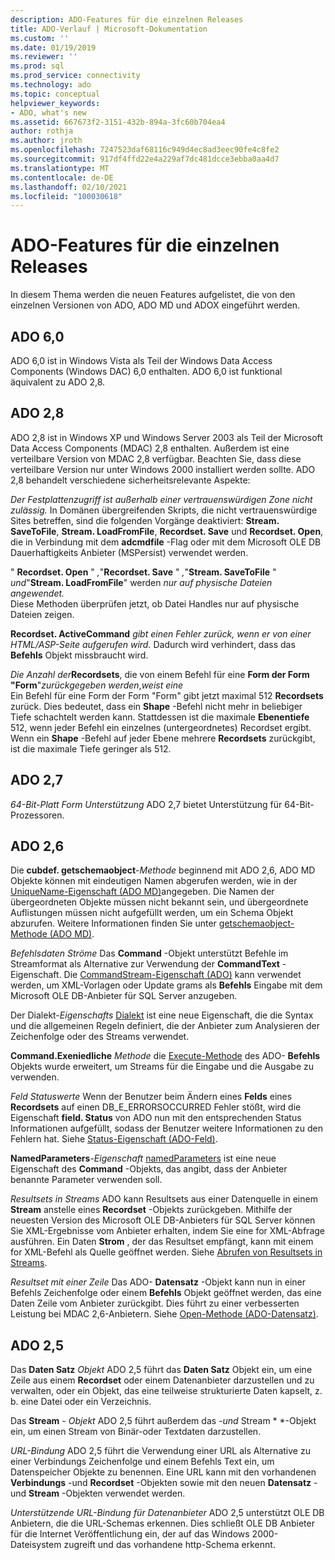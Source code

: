 ```yaml
---
description: ADO-Features für die einzelnen Releases
title: ADO-Verlauf | Microsoft-Dokumentation
ms.custom: ''
ms.date: 01/19/2019
ms.reviewer: ''
ms.prod: sql
ms.prod_service: connectivity
ms.technology: ado
ms.topic: conceptual
helpviewer_keywords:
- ADO, what's new
ms.assetid: 667673f2-3151-432b-894a-3fc60b704ea4
author: rothja
ms.author: jroth
ms.openlocfilehash: 7247523daf68116c949d4ec8ad3eec90fe4c8fe2
ms.sourcegitcommit: 917df4ffd22e4a229af7dc481dcce3ebba0aa4d7
ms.translationtype: MT
ms.contentlocale: de-DE
ms.lasthandoff: 02/10/2021
ms.locfileid: "100030618"
---
```

# <a name="ado-features-for-each-release"></a>ADO-Features für die einzelnen Releases

In diesem Thema werden die neuen Features aufgelistet, die von den einzelnen Versionen von ADO, ADO MD und ADOX eingeführt werden.

## <a name="ado-60"></a>ADO 6,0

ADO 6,0 ist in Windows Vista als Teil der Windows Data Access Components (Windows DAC) 6,0 enthalten. ADO 6,0 ist funktional äquivalent zu ADO 2,8.

## <a name="ado-28"></a>ADO 2,8

ADO 2,8 ist in Windows XP und Windows Server 2003 als Teil der Microsoft Data Access Components (MDAC) 2,8 enthalten. Außerdem ist eine verteilbare Version von MDAC 2,8 verfügbar. Beachten Sie, dass diese verteilbare Version nur unter Windows 2000 installiert werden sollte. ADO 2,8 behandelt verschiedene sicherheitsrelevante Aspekte:

*Der Festplattenzugriff ist außerhalb einer vertrauenswürdigen Zone nicht zulässig.*
In Domänen übergreifenden Skripts, die nicht vertrauenswürdige Sites betreffen, sind die folgenden Vorgänge deaktiviert: **Stream. SaveToFile**, **Stream. LoadFromFile**, **Recordset. Save** und **Recordset. Open**, die in Verbindung mit dem **adcmdfile** -Flag oder mit dem Microsoft OLE DB Dauerhaftigkeits Anbieter (MSPersist) verwendet werden.

" **Recordset. Open** " _,_"**Recordset. Save** " _,_"**Stream. SaveToFile** " _und_"**Stream. LoadFromFile**" werden _nur auf physische Dateien angewendet._        
Diese Methoden überprüfen jetzt, ob Datei Handles nur auf physische Dateien zeigen.

**Recordset. ActiveCommand**  _gibt einen Fehler zurück, wenn er von einer HTML/ASP-Seite aufgerufen wird._
Dadurch wird verhindert, dass das **Befehls** Objekt missbraucht wird.

_Die Anzahl der_**Recordsets**, die von einem Befehl für eine **Form der Form "Form**"_zurückgegeben werden_,_weist eine_        
Ein Befehl für eine Form der Form "Form" gibt jetzt maximal 512 **Recordsets** zurück. Dies bedeutet, dass ein **Shape** -Befehl nicht mehr in beliebiger Tiefe schachtelt werden kann. Stattdessen ist die maximale **Ebenentiefe** 512, wenn jeder Befehl ein einzelnes (untergeordnetes) Recordset ergibt. Wenn ein **Shape** -Befehl auf jeder Ebene mehrere **Recordsets** zurückgibt, ist die maximale Tiefe geringer als 512.

## <a name="ado-27"></a>ADO 2,7

*64-Bit-Platt Form Unterstützung* ADO 2,7 bietet Unterstützung für 64-Bit-Prozessoren.

## <a name="ado-26"></a>ADO 2,6

Die **cubdef. getschemaobject**-_Methode_ beginnend mit ADO 2,6, ADO MD Objekte können mit eindeutigen Namen abgerufen werden, wie in der [UniqueName-Eigenschaft (ADO MD)](../reference/ado-md-api/uniquename-property-ado-md.md)angegeben.   Die Namen der übergeordneten Objekte müssen nicht bekannt sein, und übergeordnete Auflistungen müssen nicht aufgefüllt werden, um ein Schema Objekt abzurufen. Weitere Informationen finden Sie unter [getschemaobject-Methode (ADO MD)](../reference/ado-md-api/getschemaobject-method-ado-md.md).

*Befehlsdaten Ströme* Das **Command** -Objekt unterstützt Befehle im Streamformat als Alternative zur Verwendung der **CommandText** -Eigenschaft. Die [CommandStream-Eigenschaft (ADO)](../reference/ado-api/commandstream-property-ado.md) kann verwendet werden, um XML-Vorlagen oder Update grams als **Befehls** Eingabe mit dem Microsoft OLE DB-Anbieter für SQL Server anzugeben.

Der Dialekt-_Eigenschafts_ 
 [Dialekt](../reference/ado-api/dialect-property.md) ist eine neue Eigenschaft, die die Syntax und die allgemeinen Regeln definiert, die der Anbieter zum Analysieren der Zeichenfolge oder des Streams verwendet.  

**Command.Exeniedliche**  _Methode_ die [Execute-Methode](../reference/ado-api/execute-method-ado-command.md) des ADO- **Befehls** Objekts wurde erweitert, um Streams für die Eingabe und die Ausgabe zu verwenden.

*Feld Statuswerte* Wenn der Benutzer beim Ändern eines **Felds** eines **Recordsets** auf einen DB_E_ERRORSOCCURRED Fehler stößt, wird die Eigenschaft **field. Status** von ADO nun mit den entsprechenden Status Informationen aufgefüllt, sodass der Benutzer weitere Informationen zu den Fehlern hat. Siehe [Status-Eigenschaft (ADO-Feld)](../reference/ado-api/status-property-ado-field.md).

**NamedParameters**-_Eigenschaft_ 
 [namedParameters](../reference/ado-api/namedparameters-property-ado.md) ist eine neue Eigenschaft des **Command** -Objekts, das angibt, dass der Anbieter benannte Parameter verwenden soll.  

*Resultsets in Streams* ADO kann Resultsets aus einer Datenquelle in einem **Stream** anstelle eines **Recordset** -Objekts zurückgeben. Mithilfe der neuesten Version des Microsoft OLE DB-Anbieters für SQL Server können Sie XML-Ergebnisse vom Anbieter erhalten, indem Sie eine for XML-Abfrage ausführen. Ein Daten **Strom** , der das Resultset empfängt, kann mit einem for XML-Befehl als Quelle geöffnet werden. Siehe [Abrufen von Resultsets in Streams](./data/retrieving-resultsets-into-streams.md).

*Resultset mit einer Zeile* Das ADO- **Datensatz** -Objekt kann nun in einer Befehls Zeichenfolge oder einem **Befehls** Objekt geöffnet werden, das eine Daten Zeile vom Anbieter zurückgibt. Dies führt zu einer verbesserten Leistung bei MDAC 2,6-Anbietern. Siehe [Open-Methode (ADO-Datensatz)](../reference/ado-api/open-method-ado-record.md).

## <a name="ado-25"></a>ADO 2,5

Das **Daten Satz** _Objekt_ ADO 2,5 führt das **Daten Satz** Objekt ein, um eine Zeile aus einem **Recordset** oder einem Datenanbieter darzustellen und zu verwalten, oder ein Objekt, das eine teilweise strukturierte Daten kapselt, z. b. eine Datei oder ein Verzeichnis.

Das **Stream** - _Objekt_ ADO 2,5 führt außerdem das *-und* Stream * *-Objekt ein, um einen Stream von Binär-oder Textdaten darzustellen.

*URL-Bindung* ADO 2,5 führt die Verwendung einer URL als Alternative zu einer Verbindungs Zeichenfolge und einem Befehls Text ein, um Datenspeicher Objekte zu benennen. Eine URL kann mit den vorhandenen **Verbindungs** -und **Recordset** -Objekten sowie mit den neuen **Datensatz** -und **Stream** -Objekten verwendet werden.

*Unterstützende URL-Bindung für Datenanbieter* ADO 2,5 unterstützt OLE DB Anbietern, die die URL-Schemas erkennen. Dies schließt OLE DB Anbieter für die Internet Veröffentlichung ein, der auf das Windows 2000-Dateisystem zugreift und das vorhandene http-Schema erkennt.
